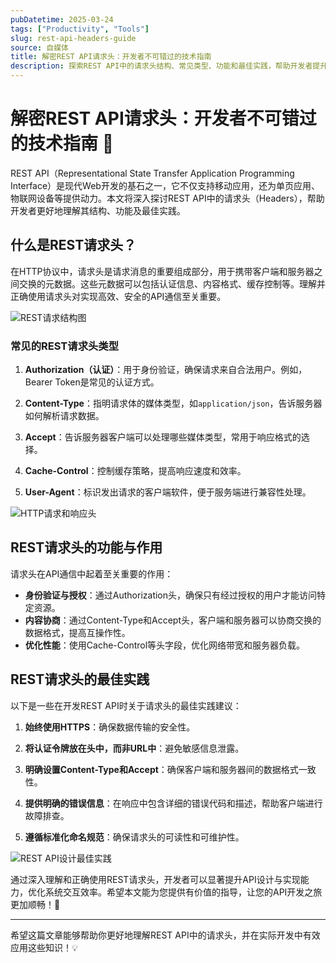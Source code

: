 ```yaml
---
pubDatetime: 2025-03-24
tags: ["Productivity", "Tools"]
slug: rest-api-headers-guide
source: 自媒体
title: 解密REST API请求头：开发者不可错过的技术指南
description: 探索REST API中的请求头结构、常见类型、功能和最佳实践，帮助开发者提升API设计与实现能力，优化系统交互效率。
---
```


# 解密REST API请求头：开发者不可错过的技术指南 🚀

REST API（Representational State Transfer Application Programming Interface）是现代Web开发的基石之一，它不仅支持移动应用，还为单页应用、物联网设备等提供动力。本文将深入探讨REST API中的请求头（Headers），帮助开发者更好地理解其结构、功能及最佳实践。

## 什么是REST请求头？

在HTTP协议中，请求头是请求消息的重要组成部分，用于携带客户端和服务器之间交换的元数据。这些元数据可以包括认证信息、内容格式、缓存控制等。理解并正确使用请求头对实现高效、安全的API通信至关重要。

![REST请求结构图](https://blog.restcase.com/content/images/2018/11/0_LvzuG0DM6DFlKpaG.gif)

### 常见的REST请求头类型

1. **Authorization（认证）**：用于身份验证，确保请求来自合法用户。例如，Bearer Token是常见的认证方式。
2. **Content-Type**：指明请求体的媒体类型，如`application/json`，告诉服务器如何解析请求数据。
3. **Accept**：告诉服务器客户端可以处理哪些媒体类型，常用于响应格式的选择。

4. **Cache-Control**：控制缓存策略，提高响应速度和效率。

5. **User-Agent**：标识发出请求的客户端软件，便于服务端进行兼容性处理。

![HTTP请求和响应头](https://www.testmanagement.com/wp-content/uploads/2020/06/rest-api-header-accept-image5-1.png)

## REST请求头的功能与作用

请求头在API通信中起着至关重要的作用：

- **身份验证与授权**：通过Authorization头，确保只有经过授权的用户才能访问特定资源。
- **内容协商**：通过Content-Type和Accept头，客户端和服务器可以协商交换的数据格式，提高互操作性。
- **优化性能**：使用Cache-Control等头字段，优化网络带宽和服务器负载。

## REST请求头的最佳实践

以下是一些在开发REST API时关于请求头的最佳实践建议：

1. **始终使用HTTPS**：确保数据传输的安全性。

2. **将认证令牌放在头中，而非URL中**：避免敏感信息泄露。

3. **明确设置Content-Type和Accept**：确保客户端和服务器间的数据格式一致性。

4. **提供明确的错误信息**：在响应中包含详细的错误代码和描述，帮助客户端进行故障排查。

5. **遵循标准化命名规范**：确保请求头的可读性和可维护性。

![REST API设计最佳实践](https://aglowiditsolutions.com/wp-content/uploads/2021/07/Best-practices-for-RESTful-API-Development-1024x629.png)

通过深入理解和正确使用REST请求头，开发者可以显著提升API设计与实现能力，优化系统交互效率。希望本文能为您提供有价值的指导，让您的API开发之旅更加顺畅！🌟

---

希望这篇文章能够帮助你更好地理解REST API中的请求头，并在实际开发中有效应用这些知识！💡
